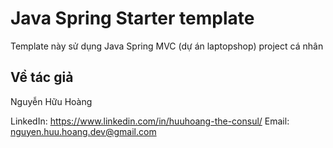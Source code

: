 # Java Spring Starter template

Template này sử dụng Java Spring MVC (dự án laptopshop) project cá nhân

## Về tác giả
Nguyễn Hữu Hoàng

LinkedIn: https://www.linkedin.com/in/huuhoang-the-consul/
Email: nguyen.huu.hoang.dev@gmail.com
